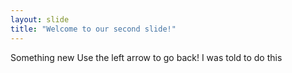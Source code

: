 ```yaml
---
layout: slide
title: "Welcome to our second slide!"
---
```

Something new
Use the left arrow to go back!
I was told to do this
